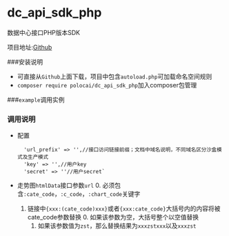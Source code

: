 # dc_api_sdk_php

数据中心接口PHP版本SDK

项目地址:[Github](https://github.com/ghostwing412/POLO_DCAPI_SDK_PHP)

###安装说明

+ 可直接从`Github`上面下载，项目中包含`autoload.php`可加载命名空间规则
+ `composer require polocai/dc_api_sdk_php`加入composer包管理

###`example`调用实例

### 调用说明
+ 配置
        
        'url_prefix' => '',//接口访问链接前缀；文档中域名说明，不同域名区分沙盒模式及生产模式
        'key' => '',//用户key
        'secret' => ''//用户secret`
        
+ 走势图`htmlData`接口参数`url`
    0.  必须包含`:cate_code`，`:c_code`，`:chart_code`关键字
    1. 链接中`{xxx:(cate_code)xxx}`或者`{xxx:cate_code}`大括号内的内容将被cate_code参数替换
        0. 如果该参数为空，大括号整个以空值替换
        1. 如果该参数值为`zst`，那么替换结果为`xxxzstxxx`以及`xxxzst`






